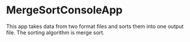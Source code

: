 # MergeSortConsoleApp
 This app takes data from two format files and sorts them into one output file. The sorting algorithm is merge sort.
